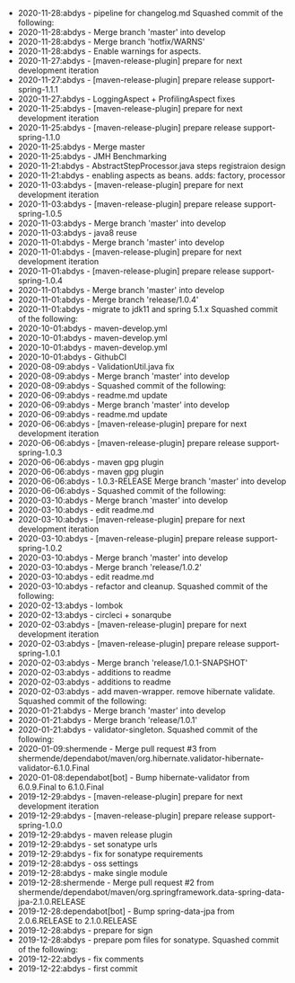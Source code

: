 - 2020-11-28:abdys - pipeline for changelog.md Squashed commit of the following:
- 2020-11-28:abdys - Merge branch 'master' into develop
- 2020-11-28:abdys - Merge branch 'hotfix/WARNS'
- 2020-11-28:abdys - Enable warnings for aspects.
- 2020-11-27:abdys - [maven-release-plugin] prepare for next development iteration
- 2020-11-27:abdys - [maven-release-plugin] prepare release support-spring-1.1.1
- 2020-11-27:abdys - LoggingAspect + ProfilingAspect fixes
- 2020-11-25:abdys - [maven-release-plugin] prepare for next development iteration
- 2020-11-25:abdys - [maven-release-plugin] prepare release support-spring-1.1.0
- 2020-11-25:abdys - Merge master
- 2020-11-25:abdys - JMH Benchmarking
- 2020-11-21:abdys - AbstractStepProcessor.java steps registraion design
- 2020-11-21:abdys - enabling aspects as beans. adds: factory, processor
- 2020-11-03:abdys - [maven-release-plugin] prepare for next development iteration
- 2020-11-03:abdys - [maven-release-plugin] prepare release support-spring-1.0.5
- 2020-11-03:abdys - Merge branch 'master' into develop
- 2020-11-03:abdys - java8 reuse
- 2020-11-01:abdys - Merge branch 'master' into develop
- 2020-11-01:abdys - [maven-release-plugin] prepare for next development iteration
- 2020-11-01:abdys - [maven-release-plugin] prepare release support-spring-1.0.4
- 2020-11-01:abdys - Merge branch 'master' into develop
- 2020-11-01:abdys - Merge branch 'release/1.0.4'
- 2020-11-01:abdys - migrate to jdk11 and spring 5.1.x Squashed commit of the following:
- 2020-10-01:abdys - maven-develop.yml
- 2020-10-01:abdys - maven-develop.yml
- 2020-10-01:abdys - maven-develop.yml
- 2020-10-01:abdys - GithubCI
- 2020-08-09:abdys - ValidationUtil.java fix
- 2020-08-09:abdys - Merge branch 'master' into develop
- 2020-08-09:abdys - Squashed commit of the following:
- 2020-06-09:abdys - readme.md update
- 2020-06-09:abdys - Merge branch 'master' into develop
- 2020-06-09:abdys - readme.md update
- 2020-06-06:abdys - [maven-release-plugin] prepare for next development iteration
- 2020-06-06:abdys - [maven-release-plugin] prepare release support-spring-1.0.3
- 2020-06-06:abdys - maven gpg plugin
- 2020-06-06:abdys - maven gpg plugin
- 2020-06-06:abdys - 1.0.3-RELEASE Merge branch 'master' into develop
- 2020-06-06:abdys - Squashed commit of the following:
- 2020-03-10:abdys - Merge branch 'master' into develop
- 2020-03-10:abdys - edit readme.md
- 2020-03-10:abdys - [maven-release-plugin] prepare for next development iteration
- 2020-03-10:abdys - [maven-release-plugin] prepare release support-spring-1.0.2
- 2020-03-10:abdys - Merge branch 'master' into develop
- 2020-03-10:abdys - Merge branch 'release/1.0.2'
- 2020-03-10:abdys - edit readme.md
- 2020-03-10:abdys - refactor and cleanup. Squashed commit of the following:
- 2020-02-13:abdys - lombok
- 2020-02-13:abdys - circleci + sonarqube
- 2020-02-03:abdys - [maven-release-plugin] prepare for next development iteration
- 2020-02-03:abdys - [maven-release-plugin] prepare release support-spring-1.0.1
- 2020-02-03:abdys - Merge branch 'release/1.0.1-SNAPSHOT'
- 2020-02-03:abdys - additions to readme
- 2020-02-03:abdys - additions to readme
- 2020-02-03:abdys - add maven-wrapper. remove hibernate validate. Squashed commit of the following:
- 2020-01-21:abdys - Merge branch 'master' into develop
- 2020-01-21:abdys - Merge branch 'release/1.0.1'
- 2020-01-21:abdys - validator-singleton. Squashed commit of the following:
- 2020-01-09:shermende - Merge pull request #3 from shermende/dependabot/maven/org.hibernate.validator-hibernate-validator-6.1.0.Final
- 2020-01-08:dependabot[bot] - Bump hibernate-validator from 6.0.9.Final to 6.1.0.Final
- 2019-12-29:abdys - [maven-release-plugin] prepare for next development iteration
- 2019-12-29:abdys - [maven-release-plugin] prepare release support-spring-1.0.0
- 2019-12-29:abdys - maven release plugin
- 2019-12-29:abdys - set sonatype urls
- 2019-12-29:abdys - fix for sonatype requirements
- 2019-12-28:abdys - oss settings
- 2019-12-28:abdys - make single module
- 2019-12-28:shermende - Merge pull request #2 from shermende/dependabot/maven/org.springframework.data-spring-data-jpa-2.1.0.RELEASE
- 2019-12-28:dependabot[bot] - Bump spring-data-jpa from 2.0.6.RELEASE to 2.1.0.RELEASE
- 2019-12-28:abdys - prepare for sign
- 2019-12-28:abdys - prepare pom files for sonatype. Squashed commit of the following:
- 2019-12-22:abdys - fix comments
- 2019-12-22:abdys - first commit
